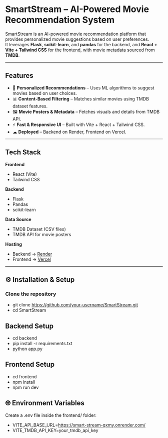 # SmartStream – AI-Powered Movie Recommendation System

SmartStream is an AI-powered movie recommendation platform that provides personalized movie suggestions based on user preferences.  
It leverages **Flask**, **scikit-learn**, and **pandas** for the backend, and **React + Vite + Tailwind CSS** for the frontend, with movie metadata sourced from **TMDB**.

---

## Features
- 🎯 **Personalized Recommendations** – Uses ML algorithms to suggest movies based on user choices.
- 📊 **Content-Based Filtering** – Matches similar movies using TMDB dataset features.
- 🖼 **Movie Posters & Metadata** – Fetches visuals and details from TMDB API.
- ⚡ **Fast & Responsive UI** – Built with Vite + React + Tailwind CSS.
- ☁ **Deployed** – Backend on Render, Frontend on Vercel.

---

## Tech Stack
**Frontend**  
- React (Vite)
- Tailwind CSS

**Backend**  
- Flask
- Pandas
- scikit-learn

**Data Source**  
- TMDB Dataset (CSV files)
- TMDB API for movie posters

**Hosting**  
- Backend → [Render](https://smart-stream-qxmy.onrender.com/)  
- Frontend → [Vercel](https://smart-stream-ruddy.vercel.app/)

---

## ⚙️ Installation & Setup

### Clone the repository

- git clone https://github.com/your-username/SmartStream.git
- cd SmartStream

## Backend Setup

- cd backend
- pip install -r requirements.txt
- python app.py

## Frontend Setup

- cd frontend
- npm install
- npm run dev


## 🌐 Environment Variables

Create a .env file inside the frontend/ folder:

- VITE_API_BASE_URL=https://smart-stream-qxmy.onrender.com/
- VITE_TMDB_API_KEY=your_tmdb_api_key
